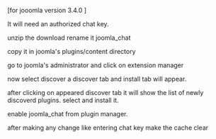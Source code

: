 
[for jooomla version 3.4.0 ]

It will need an authorized chat key.

unzip the download rename it joomla_chat 

copy it in joomla's plugins/content directory 

go to joomla's administrator and click on extension manager 

now select discover a discover tab and install tab will appear.

after clicking on appeared discover tab it will show the list of newly discoverd plugins. select and install it.

enable joomla_chat from plugin manager.

after making any change like entering chat key make the  cache clear
